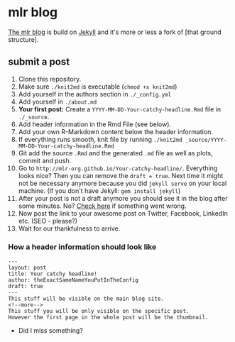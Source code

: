 # mlr blog
[The mlr blog](https://mlr-org.github.io) is build on [Jekyll](https://github.com/jekyll/jekyll) and it's more or less a fork of [that ground structure].

## submit a post
1. Clone this repository.
2. Make sure `./knit2md` is executable (`chmod +x knit2md`)
3. Add yourself in the authors section in `./_config.yml`
4. Add yourself in `./about.md`
5. **Your first post:** Create a `YYYY-MM-DD-Your-catchy-headline.Rmd` file in `./_source`.
6. Add header information in the Rmd File (see below).
7. Add your own R-Markdown content below the header information. 
8. If everything runs smooth, knit file by running `./knit2md _source/YYYY-MM-DD-Your-catchy-headline.Rmd`
9. Git add the source `.Rmd` and the generated `.md` file as well as plots, commit and push.
10. Go to `http://mlr-org.github.io/Your-catchy-headline/`. Everything looks nice? Then you can remove the `draft = true`. Next time it might not be necessary anymore because you did `jekyll serve` on your local machine. (If you don't have Jekyll: `gem install jekyll`)
11. After your post is not a draft anymore you should see it in the blog after some minutes. No? [Check here](https://github.com/mlr-org/mlr-org.github.io/settings) if something went wrong.
12. Now post the link to your awesome post on Twitter, Facebook, LinkedIn etc. (SEO - please?)
13. Wait for our thankfulness to arrive.


### How a header information should look like

```
---
layout: post
title: Your catchy headline!
author: theExactSameNameYouPutInTheConfig
draft: true 
---
This stuff will be visible on the main blog site.
<!--more-->
This stuff you will be only visible on the specific post.
However the first page in the whole post will be the thumbnail.
```

- Did I miss something?
